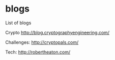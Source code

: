 # blogs
List of blogs

Crypto
http://blog.cryptographyengineering.com/

Challenges: http://cryptopals.com/

Tech: http://robertheaton.com/
